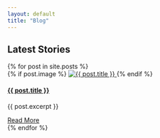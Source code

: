 ```yaml
---
layout: default
title: "Blog"
---
```


<section id="blog" class="py-5 bg-light">
  <div class="container">
    <h1 class="text-center mb-5">Latest Stories</h1>
    <div class="row">
      {% for post in site.posts %}
        <div class="col-md-6 col-lg-4 mb-4">
          <div class="card h-100 shadow-sm">
            {% if post.image %}
              <a href="{{ post.url }}">
                <img src="{{ post.image | relative_url }}" class="card-img-top" alt="{{ post.title }}">
              </a>
            {% endif %}
            <div class="card-body">
              <h4 class="card-title">
                <a href="{{ post.url }}" class="text-dark">{{ post.title }}</a>
              </h4>
              <p class="card-text">{{ post.excerpt }}</p>
              <a href="{{ post.url }}" class="btn btn-primary">Read More</a>
            </div>
          </div>
        </div>
      {% endfor %}
    </div>
  </div>
</section>
